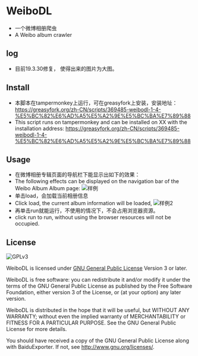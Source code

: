 # WeiboDL
- 一个微博相册爬虫
- A Weibo album crawler

## log
 - 目前19.3.30修复， 使得出来的图片为大图。

## Install
- 本脚本在tampermonkey上运行，可在greasyfork上安装，安装地址：https://greasyfork.org/zh-CN/scripts/369485-weibodl-1-4-%E5%BC%82%E6%AD%A5%E5%A2%9E%E5%BC%BA%E7%89%88
- This script runs on tampermonkey and can be installed on XX with the installation address: https://greasyfork.org/zh-CN/scripts/369485-weibodl-1-4-%E5%BC%82%E6%AD%A5%E5%A2%9E%E5%BC%BA%E7%89%88

## Usage
- 在微博相册专辑页面的导航栏下能显示出如下的效果：
- The following effects can be displayed on the navigation bar of the Weibo Album Album page:
![样例](http://wx2.sinaimg.cn/large/006w0upJgy1fsajcsvm9oj310b0n2mzv.jpg)
- 单击load，会加载当前相册信息
- Click load, the current album information will be loaded,
![样例2](http://wx3.sinaimg.cn/large/006w0upJgy1fsal9vxxkyj30yw07nweu.jpg)
- 再单击run就能运行，不使用的情况下，不会占用浏览器资源。
- click run to run, without using the browser resources will not be occupied.

## License

![GPLv3](https://www.gnu.org/graphics/gplv3-127x51.png)

WeiboDL is licensed under [GNU General Public License](https://www.gnu.org/licenses/gpl.html) Version 3 or later.

WeiboDL is free software: you can redistribute it and/or modify it under the terms of the GNU General Public License as published by the Free Software Foundation, either version 3 of the License, or (at your option) any later version.

WeiboDL is distributed in the hope that it will be useful, but WITHOUT ANY WARRANTY; without even the implied warranty of MERCHANTABILITY or FITNESS FOR A PARTICULAR PURPOSE.  See the GNU General Public License for more details.

You should have received a copy of the GNU General Public License along with BaiduExporter.  If not, see <http://www.gnu.org/licenses/>.
